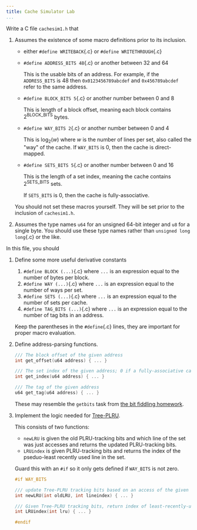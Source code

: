 ```yaml
---
title: Cache Simulator Lab
...
```


Write a C file `cachesim1.h` that

1. Assumes the existence of some macro definitions prior to its inclusion.
    
    - either `#define WRITEBACK`{.c} or `#define WRITETHROUGH`{.c}
    
    - `#define ADDRESS_BITS 48`{.c} or another between 32 and 64
        
        This is the usable bits of an address. For example, if the `ADDRESS_BITS` is 48
        then `0x0123456789abcdef` and `0x456789abcdef` refer to the same address.
    
    - `#define BLOCK_BITS 5`{.c} or another number between 0 and 8

        This is length of a block offset,
        meaning each block contains $2^{\text{BLOCK\_BITS}}$ bytes.
    
    - `#define WAY_BITS 2`{.c} or another number between 0 and 4

        This is $\log_2(w)$ where $w$ is the number of lines per set, also called the "way" of the cache.
        If `WAY_BITS` is 0, then the cache is direct-mapped.
    
    - `#define SETS_BITS 5`{.c} or another number between 0 and 16
    
        This is the length of a set index,
        meaning the cache contains $2^{\text{SETS\_BITS}}$ sets.
        
        If `SETS_BITS` is 0, then the cache is fully-associative.

    You should not set these macros yourself. They will be set prior to the inclusion of `cachesim1.h`.

2. Assumes the type names `u64` for an unsigned 64-bit integer and `u8` for a single byte.
    You should use these type names rather than `unsigned long long`{.c} or the like.

In this file, you should

1. Define some more useful derivative constants

    1. `#define BLOCK (...)`{.c} where `...` is an expression equal to the number of bytes per block.
    1. `#define WAY (...)`{.c} where `...` is an expression equal to the number of ways per set.
    1. `#define SETS (...)`{.c} where `...` is an expression equal to the number of sets per cache.
    1. `#define TAG_BITS (...)`{.c} where `...` is an expression equal to the number of tag bits in an address.
    
    Keep the parentheses in the `#define`{.c} lines, they are important for proper macro evaluation.

1. Define address-parsing functions.

    ````c
    /// The block offset of the given address
    int get_offset(u64 address) { ... }
    
    /// The set index of the given address; 0 if a fully-associative cache
    int get_index(u64 address) { ... }
    
    /// The tag of the given address
    u64 get_tag(u64 address) { ... }
    ````
    
    These may resemble the `getbits` task from [the bit fiddling homework](bitfiddle.html).

1. Implement the logic needed for [Tree-PLRU](tree-plru.html).

    This consists of two functions:
    
    - `newLRU` is given the old PLRU-tracking bits and which line of the set was just accesses and returns the updated PLRU-tracking bits.
    - `LRUindex` is given PLRU-tracking bits and returns the index of the pseduo-least recently used line in the set.
    
    Guard this with an `#if` so it only gets defined if `WAY_BITS` is not zero.
    
    ````c
    #if WAY_BITS

    /// update Tree-PLRU tracking bits based on an access of the given line
    int newLRU(int oldLRU, int lineindex) { ... }

    /// Given Tree-PLRU tracking bits, return index of least-recently-used line
    int LRUindex(int lru) { ... }

    #endif 
    ````
    
